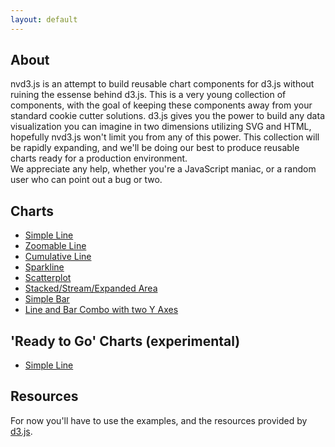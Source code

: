 ```yaml
---
layout: default
---
```


## About

nvd3.js is an attempt to build reusable chart components for d3.js without
ruining the essense behind d3.js. This is a very young collection of components,
with the goal of keeping these components away from your standard cookie cutter
solutions.  d3.js gives you the power to build any data visualization you can 
imagine in two dimensions utilizing SVG and HTML, hopefully nvd3.js won't limit 
you from any of this power. This collection will be rapidly expanding, and we'll 
be doing our best to produce reusable charts ready for a production environment.  
We appreciate any help, whether you're a JavaScript maniac, or a random user who 
can point out a bug or two.


## Charts

- [Simple Line](ghpages/simpleLine.html)
- [Zoomable Line](examples/lineWithFocus.html)
- [Cumulative Line](examples/cumulativeLine.html)
- [Sparkline](examples/sparkline.html)
- [Scatterplot](examples/scatterWithLegend.html)
- [Stacked/Stream/Expanded Area](examples/stackedAreaWithLegend.html)
- [Simple Bar](examples/bar.html)
- [Line and Bar Combo with two Y Axes](examples/linePlusBar.html)


## 'Ready to Go' Charts (experimental)

- [Simple Line](ghpages/lineChart.html)


## Resources

For now you'll have to use the examples, and the resources provided by [d3.js](http://mbostock.github.com/d3/api/).



